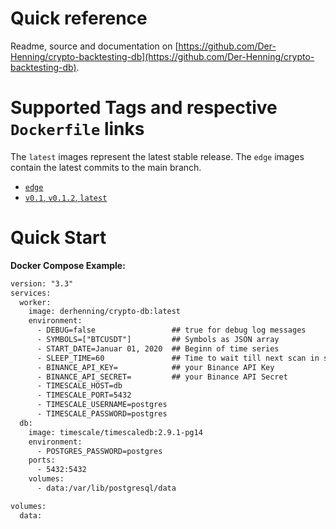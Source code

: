 # Quick reference

Readme, source and documentation on [https://github.com/Der-Henning/crypto-backtesting-db](https://github.com/Der-Henning/crypto-backtesting-db).

# Supported Tags and respective `Dockerfile` links

 The `latest` images represent the latest stable release.
 The `edge` images contain the latest commits to the main branch.

- [`edge`](https://github.com/Der-Henning/crypto-backtesting-db/blob/main/Dockerfile)
- [`v0.1`, `v0.1.2`, `latest`](https://github.com/Der-Henning/crypto-backtesting-db/blob/v0.1.2/Dockerfile)

# Quick Start

**Docker Compose Example:**

````xml
version: "3.3"
services:
  worker:
    image: derhenning/crypto-db:latest
    environment:
      - DEBUG=false                 ## true for debug log messages
      - SYMBOLS=["BTCUSDT"]         ## Symbols as JSON array
      - START_DATE=Januar 01, 2020  ## Beginn of time series
      - SLEEP_TIME=60               ## Time to wait till next scan in seconds - default 60 seconds
      - BINANCE_API_KEY=            ## your Binance API Key
      - BINANCE_API_SECRET=         ## your Binance API Secret
      - TIMESCALE_HOST=db
      - TIMESCALE_PORT=5432
      - TIMESCALE_USERNAME=postgres
      - TIMESCALE_PASSWORD=postgres
  db:
    image: timescale/timescaledb:2.9.1-pg14
    environment:
      - POSTGRES_PASSWORD=postgres
    ports:
      - 5432:5432
    volumes:
      - data:/var/lib/postgresql/data

volumes:
  data:
````
